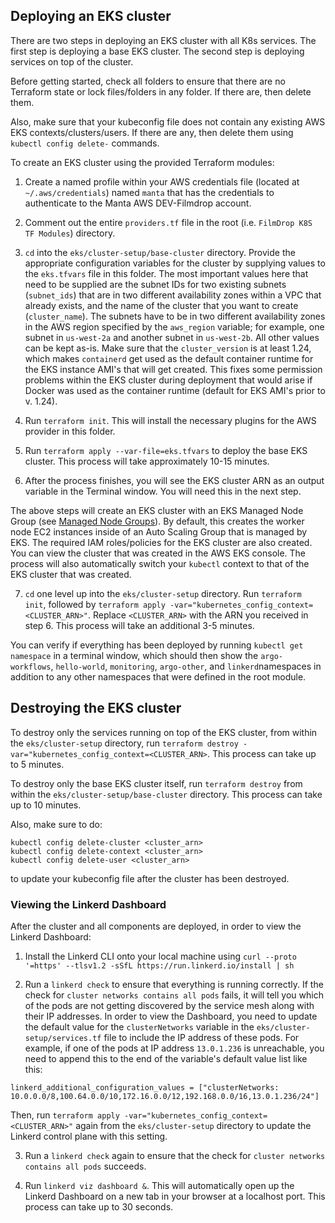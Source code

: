 ## Deploying an EKS cluster

There are two steps in deploying an EKS cluster with all K8s services. The first step is deploying a base EKS cluster. The second step is deploying services on top of the cluster.

Before getting started, check all folders to ensure that there are no Terraform state or lock files/folders in any folder. If there are, then delete them.

Also, make sure that your kubeconfig file does not contain any existing AWS EKS contexts/clusters/users. If there are any, then delete them using ```kubectl config delete-``` commands.

To create an EKS cluster using the provided Terraform modules:

1) Create a named profile within your AWS credentials file (located at ```~/.aws/credentials```) named ```manta``` that has the credentials to authenticate to the Manta AWS DEV-Filmdrop account.
2) Comment out the entire ```providers.tf``` file in the root (i.e. ```FilmDrop K8S TF Modules```) directory.
3) ```cd``` into the ```eks/cluster-setup/base-cluster``` directory. Provide the appropriate configuration variables for the cluster by supplying values to the ```eks.tfvars``` file in this folder. The most important values here that need to be supplied are the subnet IDs for two existing subnets (```subnet_ids```) that are in two different availability zones within a VPC that already exists, and the name of the cluster that you want to create (```cluster_name```). The subnets have to be in two different availability zones in the AWS region specified by the ```aws_region``` variable; for example, one subnet in ```us-west-2a``` and another subnet in ```us-west-2b```. All other values can be kept as-is. Make sure that the ```cluster_version``` is at least 1.24, which makes ```containerd``` get used as the default container runtime for the EKS instance AMI's that will get created. This fixes some permission problems within the EKS cluster during deployment that would arise if Docker was used as the container runtime (default for EKS AMI's prior to v. 1.24).
4) Run ```terraform init```. This will install the necessary plugins for the AWS provider in this folder.
5) Run ```terraform apply --var-file=eks.tfvars``` to deploy the base EKS cluster. This process will take approximately 10-15 minutes.

6) After the process finishes, you will see the EKS cluster ARN as an output variable in the Terminal window. You will need this in the next step.

The above steps will create an EKS cluster with an EKS Managed Node Group (see [Managed Node Groups](https://docs.aws.amazon.com/eks/latest/userguide/managed-node-groups.html)). By default, this creates the worker node EC2 instances inside of an Auto Scaling Group that is managed by EKS. The required IAM roles/policies for the EKS cluster are also created. You can view the cluster that was created in the AWS EKS console. The process will also automatically switch your ```kubectl``` context to that of the EKS cluster that was created.

7) ```cd``` one level up into the ```eks/cluster-setup``` directory. Run ```terraform init```, followed by ```terraform apply -var="kubernetes_config_context=<CLUSTER_ARN>"```. Replace ```<CLUSTER_ARN>``` with the ARN you received in step 6. This process will take an additional 3-5 minutes.

You can verify if everything has been deployed by running ```kubectl get namespace``` in a terminal window, which should then show the ```argo-workflows```, ```hello-world```, ```monitoring```, ```argo-other```, and ```linkerd```namespaces in addition to any other namespaces that were defined in the root module.


## Destroying the EKS cluster

To destroy only the services running on top of the EKS cluster, from within the ```eks/cluster-setup``` directory, run ```terraform destroy -var="kubernetes_config_context=<CLUSTER_ARN>```. This process can take up to 5 minutes.

To destroy only the base EKS cluster itself, run ```terraform destroy``` from within the ```eks/cluster-setup/base-cluster``` directory. This process can take up to 10 minutes.

Also, make sure to do:

```kubectl config delete-cluster <cluster_arn>```  <br />
```kubectl config delete-context <cluster_arn>```  <br />
```kubectl config delete-user <cluster_arn>```  <br />

to update your kubeconfig file after the cluster has been destroyed.

### Viewing the Linkerd Dashboard

After the cluster and all components are deployed, in order to view the Linkerd Dashboard:

1) Install the Linkerd CLI onto your local machine using ```curl --proto '=https' --tlsv1.2 -sSfL https://run.linkerd.io/install | sh```

2) Run a ```linkerd check``` to ensure that everything is running correctly. If the check for ```cluster networks contains all pods``` fails, it will tell you which of the pods are not getting discovered by the service mesh along with their IP addresses. In order to view the Dashboard, you need to update the default value for the ```clusterNetworks``` variable in the ```eks/cluster-setup/services.tf``` file to include the IP address of these pods. For example, if one of the pods at IP address ```13.0.1.236``` is unreachable, you need to append this to the end of the variable's default value list like this:

```linkerd_additional_configuration_values = ["clusterNetworks: 10.0.0.0/8,100.64.0.0/10,172.16.0.0/12,192.168.0.0/16,13.0.1.236/24"]```

Then, run ```terraform apply -var="kubernetes_config_context=<CLUSTER_ARN>"``` again from the ```eks/cluster-setup``` directory to update the Linkerd control plane with this setting.

3) Run a ```linkerd check``` again to ensure that the check for ```cluster networks contains all pods``` succeeds.

4) Run ```linkerd viz dashboard &```. This will automatically open up the Linkerd Dashboard on a new tab in your browser at a localhost port. This process can take up to 30 seconds.
